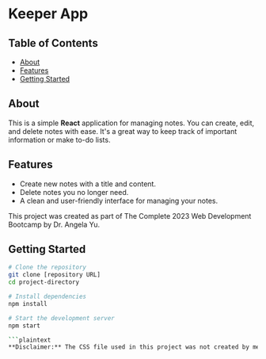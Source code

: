 # Keeper App

## Table of Contents

- [About](#about)
- [Features](#features)
- [Getting Started](#getting-started)

## About

This is a simple **React** application for managing notes. You can create, edit, and delete notes with ease. It's a great way to keep track of important information or make to-do lists.

## Features

- Create new notes with a title and content.
- Delete notes you no longer need.
- A clean and user-friendly interface for managing your notes.

 This project was created as part of The Complete 2023 Web Development Bootcamp by Dr. Angela Yu.


## Getting Started

```bash
# Clone the repository
git clone [repository URL]
cd project-directory

# Install dependencies
npm install

# Start the development server
npm start

```plaintext
**Disclaimer:** The CSS file used in this project was not created by me.


